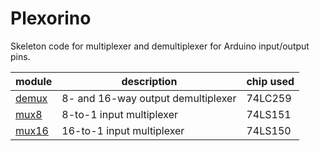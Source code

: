 # Plexorino

Skeleton code for multiplexer and demultiplexer for Arduino input/output pins.

| module          | description                        |chip used |
|-----------------|------------------------------------|----------|
| [demux](/demux) | 8- and 16-way output demultiplexer | 74LC259  |
| [mux8](/mux8)   | 8-to-1 input multiplexer           | 74LS151  |
| [mux16](/mux16) | 16-to-1 input multiplexer          | 74LS150  |